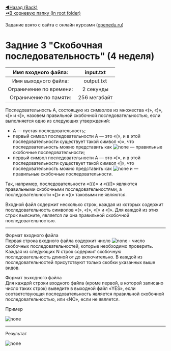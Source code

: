 [:arrow_backward:Назад (Back)](https://github.com/Bloodies/HSE-University-projects/tree/master/Course-2/AaDS%20(Algorithms%20and%20data%20structures)/Algorithms%20Practice%20(ITMO))  
[:rewind:В корневую папку (In root folder)](https://github.com/Bloodies/HSE-University-projects)  

Задание взято с сайта с онлайн курсами ([openedu.ru](https://courses.openedu.ru))

# Задние 3 "Скобочная последовательность" (4 неделя)
| Имя входного файла: | input.txt |
|:--------------------:|:----------:|
| Имя выходного файла: | output.txt |
| Ограничение по времени: | 2 секунды |
| Ограничение по памяти: | 256 мегабайт |

Последовательность A, состоящую из символов из множества «(», «)», «[» и «]», назовем правильной скобочной последовательностью, если выполняется одно из следующих утверждений:

* A — пустая последовательность;
* первый символ последовательности A — это «(», и в этой последовательности существует такой символ «)», что последовательность можно представить как ![none](https://github.com/Bloodies/University.Projects/blob/master/Course%202/AaDS%20(Algorithms%20and%20data%20structures)/Algorithms%20Practice%20(ITMO)/Resources/txt_w4_t3_1.png) — правильные скобочные последовательности;
* первый символ последовательности A — это «[», и в этой последовательности существует такой символ «]», что последовательность можно представить как ![none](https://github.com/Bloodies/University.Projects/blob/master/Course%202/AaDS%20(Algorithms%20and%20data%20structures)/Algorithms%20Practice%20(ITMO)/Resources/txt_w4_t3_2.png) и  — правильные скобочные последовательности.

Так, например, последовательности «(())» и «()[]» являются правильными скобочными последовательностями, а последовательности «[)» и «((» таковыми не являются.

Входной файл содержит несколько строк, каждая из которых содержит последовательность символов «(», «)», «[» и «]». Для каждой из этих строк выясните, является ли она правильной скобочной последовательностью.
__________________
Формат входного файла  
Первая строка входного файла содержит число ![none](https://github.com/Bloodies/HSE-University-projects/blob/master/Course-2/AaDS%20(Algorithms%20and%20data%20structures)/Algorithms%20Practice%20(ITMO)/Resources/txt_w4_t3_3.png) - число скобочных последовательностей, которые необходимо проверить. Каждая из следующих N строк содержит скобочную последовательность длиной от  до  включительно. В каждой из последовательностей присутствуют только скобки указанных выше видов.

Формат выходного файла  
Для каждой строки входного файла (кроме первой, в которой записано число таких строк) выведите в выходной файл «YES», если соответствующая последовательность является правильной скобочной последовательностью, или «NO», если не является.

Пример

![none](https://github.com/Bloodies/HSE-University-projects/blob/master/Course-2/AaDS%20(Algorithms%20and%20data%20structures)/Algorithms%20Practice%20(ITMO)/Resources/format_w4_t3.png)
__________________
Результат

![none](https://github.com/Bloodies/HSE-University-projects/blob/master/Course-2/AaDS%20(Algorithms%20and%20data%20structures)/Algorithms%20Practice%20(ITMO)/Resources/result_w4_t3.png)